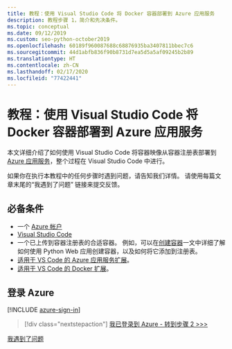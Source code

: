 ```yaml
---
title: 教程：使用 Visual Studio Code 将 Docker 容器部署到 Azure 应用服务
description: 教程步骤 1，简介和先决条件。
ms.topic: conceptual
ms.date: 09/12/2019
ms.custom: seo-python-october2019
ms.openlocfilehash: 60189f960087688c68876935ba3407811bbec7c6
ms.sourcegitcommit: 44d1abfb836f90b8731d7ea5d5a5af09245b2b89
ms.translationtype: HT
ms.contentlocale: zh-CN
ms.lasthandoff: 02/17/2020
ms.locfileid: "77422441"
---
```

# <a name="tutorial-deploy-docker-containers-to-azure-app-service-with-visual-studio-code"></a>教程：使用 Visual Studio Code 将 Docker 容器部署到 Azure 应用服务

本文详细介绍了如何使用 Visual Studio Code 将容器映像从容器注册表部署到 [Azure 应用服务](https://azure.microsoft.com/services/app-service/containers/)，整个过程在 Visual Studio Code 中进行。

如果你在执行本教程中的任何步骤时遇到问题，请告知我们详情。 请使用每篇文章末尾的“我遇到了问题”  链接来提交反馈。

## <a name="prerequisites"></a>必备条件

- 一个 [Azure 帐户](https://azure.microsoft.com/free/?utm_source=campaign&utm_campaign=vscode-tutorial-docker-extension&mktingSource=vscode-tutorial-docker-extension)
- [Visual Studio Code](https://code.visualstudio.com/)
- 一个已上传到容器注册表的合适容器。 例如，可以在[创建容器](https://code.visualstudio.com/docs/python/tutorial-create-containers)一文中详细了解如何使用 Python Web 应用创建容器，以及如何将它添加到注册表。
- [适用于 VS Code 的 Azure 应用服务扩展](https://marketplace.visualstudio.com/items?itemName=ms-azuretools.vscode-azureappservice)。
- [适用于 VS Code 的 Docker 扩展](https://marketplace.visualstudio.com/items?itemName=ms-azuretools.vscode-docker)。

## <a name="sign-in-to-azure"></a>登录 Azure

[!INCLUDE [azure-sign-in](includes/azure-sign-in.md)]

> [!div class="nextstepaction"]
> [我已登录到 Azure - 转到步骤 2 >>>](tutorial-deploy-containers-02.md)

[我遇到了问题](https://www.research.net/r/PWZWZ52?tutorial=vscode-appservice-containers&step=01-verify-prerequisites)
